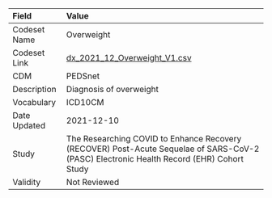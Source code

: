 |Field        |Value                                                                                                                                    |
|:------------|:----------------------------------------------------------------------------------------------------------------------------------------|
|Codeset Name |Overweight                                                                                                                               |
|Codeset Link |[dx_2021_12_Overweight_V1.csv](https://github.com/PEDSnet/Variable-Dictionary/blob/main/conditions/dx_2021_12_Overweight_V1.csv)         |
|CDM          |PEDSnet                                                                                                                                  |
|Description  |Diagnosis of overweight                                                                                                                  |
|Vocabulary   |ICD10CM                                                                                                                                  |
|Date Updated |2021-12-10                                                                                                                               |
|Study        |The Researching COVID to Enhance Recovery (RECOVER) Post-Acute Sequelae of SARS-CoV-2 (PASC) Electronic Health Record (EHR) Cohort Study |
|Validity     |Not Reviewed                                                                                                                             |
